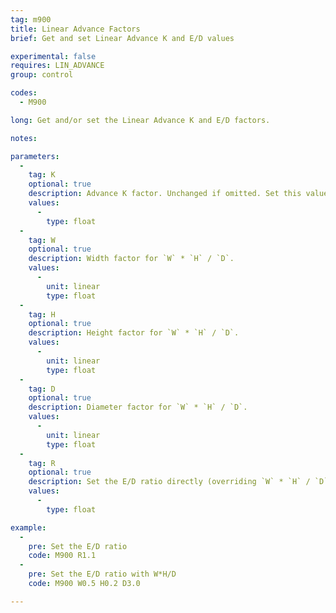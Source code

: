 ```yaml
---
tag: m900
title: Linear Advance Factors
brief: Get and set Linear Advance K and E/D values

experimental: false
requires: LIN_ADVANCE
group: control

codes:
  - M900

long: Get and/or set the Linear Advance K and E/D factors.

notes:

parameters:
  -
    tag: K
    optional: true
    description: Advance K factor. Unchanged if omitted. Set this value higher for more flexible filament or a longer filament path.
    values:
      -
        type: float
  -
    tag: W
    optional: true
    description: Width factor for `W` * `H` / `D`.
    values:
      -
        unit: linear
        type: float
  -
    tag: H
    optional: true
    description: Height factor for `W` * `H` / `D`.
    values:
      -
        unit: linear
        type: float
  -
    tag: D
    optional: true
    description: Diameter factor for `W` * `H` / `D`.
    values:
      -
        unit: linear
        type: float
  -
    tag: R
    optional: true
    description: Set the E/D ratio directly (overriding `W` * `H` / `D`).
    values:
      -
        type: float

example:
  -
    pre: Set the E/D ratio
    code: M900 R1.1
  -
    pre: Set the E/D ratio with W*H/D
    code: M900 W0.5 H0.2 D3.0

---
```

